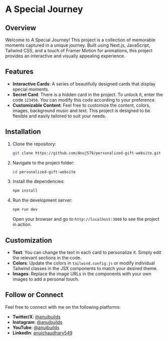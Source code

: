 # A Special Journey

## Overview

Welcome to A Special Journey! This project is a collection of memorable moments captured in a unique journey. Built using Next.js, JavaScript, Tailwind CSS, and a touch of Framer Motion for animations, this project provides an interactive and visually appealing experience.

## Features

- **Interactive Cards**: A series of beautifully designed cards that display special moments.
- **Secret Card**: There is a hidden card in the project. To unlock it, enter the code `123456`. You can modify this code according to your preference.
- **Customizable Content**: Feel free to customize the content, colors, images, background music and text. This project is designed to be flexible and easily tailored to suit your needs.

## Installation

1. Clone the repository:

   ```bash
   git clone https://github.com/Anuj579/personalized-gift-website.git
   ```

2. Navigate to the project folder:

   ```bash
   cd personalized-gift-website
   ```

3. Install the dependencies:

   ```bash
   npm install
   ```

4. Run the development server:

   ```bash
   npm run dev
   ```

   Open your browser and go to `http://localhost:3000` to see the project in action.

## Customization

- **Text**: You can change the text in each card to personalize it. Simply edit the relevant sections in the code.
- **Colors**: Update the colors in `tailwind.config.js` or modify individual Tailwind classes in the JSX components to match your desired theme.
- **Images**: Replace the image URLs in the components with your own images to add a personal touch.

## Follow or Connect

Feel free to connect with me on the following platforms:

- **Twitter/X**: [@anujbuilds](https://x.com/anujbuilds)
- **Instagram**: [@anujbuilds](https://www.instagram.com/anujbuilds/)
- **YouTube**: [@anujbuilds](https://www.youtube.com/@anujbuilds)
- **LinkedIn**: [anujchaudhary549](https://www.linkedin.com/in/anujchaudhary549/)
